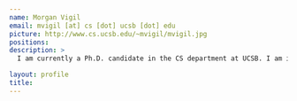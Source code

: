 ```yaml
---
name: Morgan Vigil
email: mvigil [at] cs [dot] ucsb [dot] edu
picture: http://www.cs.ucsb.edu/~mvigil/mvigil.jpg
positions:
description: >
  I am currently a Ph.D. candidate in the CS department at UCSB. I am interested in research that seeks resource efficient and culturally considerate connectivity solutions for developing rural areas. Visit my [website](http://www.cs.ucsb.edu/~mvigil/) to find out more!

layout: profile
title: 
---
```

